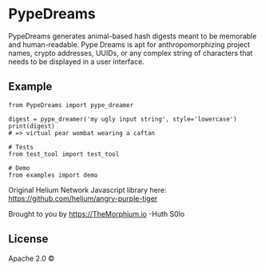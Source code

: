 # PypeDreams
PypeDreams generates animal-based hash digests meant to be memorable
and human-readable. Pype Dreams is apt for anthropomorphizing project
names, crypto addresses, UUIDs, or any complex string of characters that
needs to be displayed in a user interface.

## Example

```
from PypeDreams import pype_dreamer

digest = pype_dreamer('my ugly input string', style='lowercase')
print(digest)
# => virtual pear wombat wearing a caftan

# Tests
from test_tool import test_tool

# Demo
from examples import demo

```

Original Helium Network Javascript library here: https://github.com/helium/angry-purple-tiger

Brought to you by https://TheMorphium.io
-Huth S0lo

## License
Apache 2.0 ©
